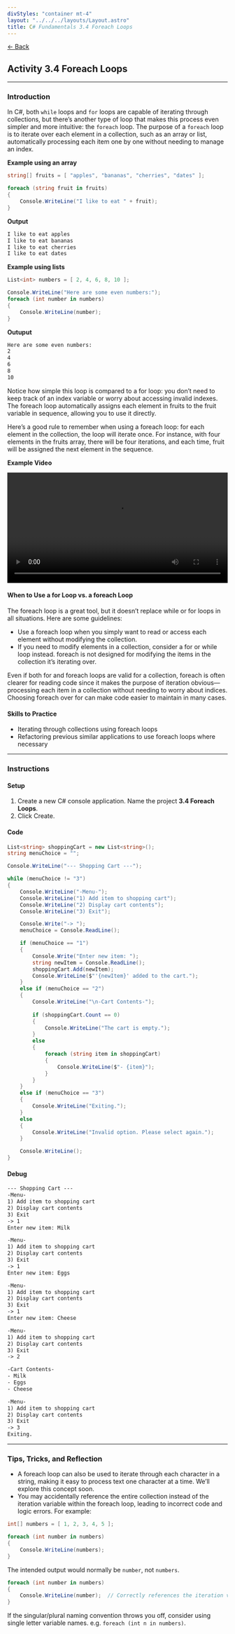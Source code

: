 ```yaml
---
divStyles: "container mt-4"
layout: "../../../layouts/Layout.astro"
title: C# Fundamentals 3.4 Foreach Loops
---
```


[← Back](/c-sharp-fundamentals/)

## Activity 3.4 Foreach Loops

---

### Introduction

In C#, both `while` loops and `for` loops are capable of iterating through collections, but there’s another type of loop that makes this process even simpler and more intuitive: the `foreach` loop. The purpose of a `foreach` loop is to iterate over each element in a collection, such as an array or list, automatically processing each item one by one without needing to manage an index.

**Example using an array**

```cs
string[] fruits = [ "apples", "bananas", "cherries", "dates" ];

foreach (string fruit in fruits)
{
    Console.WriteLine("I like to eat " + fruit);
}
```

**Output**

```txt
I like to eat apples
I like to eat bananas
I like to eat cherries
I like to eat dates
```

**Example using lists**

```cs
List<int> numbers = [ 2, 4, 6, 8, 10 ];

Console.WriteLine("Here are some even numbers:");
foreach (int number in numbers)
{
    Console.WriteLine(number);
}
```

**Outuput**

```txt
Here are some even numbers:
2
4
6
8
10
```

Notice how simple this loop is compared to a for loop: you don’t need to keep track of an index variable or worry about accessing invalid indexes. The foreach loop automatically assigns each element in fruits to the fruit variable in sequence, allowing you to use it directly.

Here’s a good rule to remember when using a foreach loop: for each element in the collection, the loop will iterate once. For instance, with four elements in the fruits array, there will be four iterations, and each time, fruit will be assigned the next element in the sequence.

**Example Video**

<video src="/courses/c-sharp-fundamentals/foreach-loop-animation.mp4" controls style="width: 100%; max-width: 640px;"></video>

#### When to Use a for Loop vs. a foreach Loop

The foreach loop is a great tool, but it doesn’t replace while or for loops in all situations. Here are some guidelines:

- Use a foreach loop when you simply want to read or access each element without modifying the collection.
- If you need to modify elements in a collection, consider a for or while loop instead. foreach is not designed for modifying the items in the collection it’s iterating over.

Even if both for and foreach loops are valid for a collection, foreach is often clearer for reading code since it makes the purpose of iteration obvious—processing each item in a collection without needing to worry about indices. Choosing foreach over for can make code easier to maintain in many cases.

#### Skills to Practice

- Iterating through collections using foreach loops
- Refactoring previous similar applications to use foreach loops where necessary

---

### Instructions

#### Setup

1. Create a new C# console application. Name the project **3.4 Foreach Loops**.
2. Click Create.

#### Code

```cs
List<string> shoppingCart = new List<string>();
string menuChoice = "";

Console.WriteLine("--- Shopping Cart ---");

while (menuChoice != "3")
{
    Console.WriteLine("-Menu-");
    Console.WriteLine("1) Add item to shopping cart");
    Console.WriteLine("2) Display cart contents");
    Console.WriteLine("3) Exit");

    Console.Write("-> ");
    menuChoice = Console.ReadLine();

    if (menuChoice == "1")
    {
        Console.Write("Enter new item: ");
        string newItem = Console.ReadLine();
        shoppingCart.Add(newItem);
        Console.WriteLine($"'{newItem}' added to the cart.");
    }
    else if (menuChoice == "2")
    {
        Console.WriteLine("\n-Cart Contents-");
        
        if (shoppingCart.Count == 0)
        {
            Console.WriteLine("The cart is empty.");
        }
        else
        {
            foreach (string item in shoppingCart)
            {
                Console.WriteLine($"- {item}");
            }
        }
    }
    else if (menuChoice == "3")
    {
        Console.WriteLine("Exiting.");
    }
    else
    {
        Console.WriteLine("Invalid option. Please select again.");
    }

    Console.WriteLine();
}
```

#### Debug

```txt
--- Shopping Cart ---
-Menu-
1) Add item to shopping cart
2) Display cart contents
3) Exit
-> 1
Enter new item: Milk

-Menu-
1) Add item to shopping cart
2) Display cart contents
3) Exit
-> 1
Enter new item: Eggs

-Menu-
1) Add item to shopping cart
2) Display cart contents
3) Exit
-> 1
Enter new item: Cheese

-Menu-
1) Add item to shopping cart
2) Display cart contents
3) Exit
-> 2

-Cart Contents-
- Milk
- Eggs
- Cheese

-Menu-
1) Add item to shopping cart
2) Display cart contents
3) Exit
-> 3
Exiting.
```

---

### Tips, Tricks, and Reflection

- A foreach loop can also be used to iterate through each character in a string, making it easy to process text one character at a time. We’ll explore this concept soon.
- You may accidentally reference the entire collection instead of the iteration variable within the foreach loop, leading to incorrect code and logic errors. For example:

```cs
int[] numbers = [ 1, 2, 3, 4, 5 ];

foreach (int number in numbers)
{
    Console.WriteLine(numbers);
}
```

The intended output would normally be `number`, not `numbers`.

```cs
foreach (int number in numbers)
{
    Console.WriteLine(number);  // Correctly references the iteration variable
}
```

If the singular/plural naming convention throws you off, consider using single letter variable names. e.g. `foreach (int n in numbers)`.